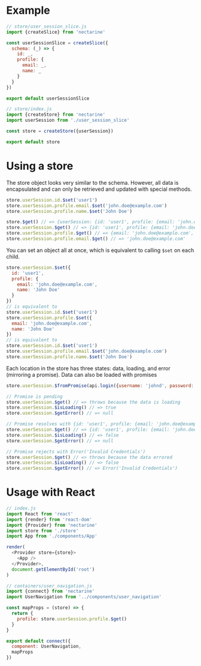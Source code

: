 # Example

```js
// store/user_session_slice.js
import {createSlice} from 'nectarine'

const userSessionSlice = createSlice({
  schema: (_) => {
    id: _,
    profile: {
      email: _,
      name: _
    }
  }
})

export default userSessionSlice
```

```js
// store/index.js
import {createStore} from 'nectarine'
import userSession from './user_session_slice'

const store = createStore({userSession})

export default store
```

# Using a store

The store object looks very similar to the schema.
However, all data is encapsulated and can only be retrieved and updated with special methods.

```js
store.userSession.id.$set('user1')
store.userSession.profile.email.$set('john.doe@example.com')
store.userSession.profile.name.$set('John Doe')

store.$get() // => {userSession: {id: 'user1', profile: {email: 'john.doe@example.com', name: 'John Doe'}}}
store.userSession.$get() // => {id: 'user1', profile: {email: 'john.doe@example.com', name: 'John Doe'}}
store.userSession.profile.$get() // => {email: 'john.doe@example.com', name: 'John Doe'}
store.userSession.profile.email.$get() // => 'john.doe@example.com'
```

You can set an object all at once, which is equivalent to calling `$set` on each child.

```js
store.userSession.$set({
  id: 'user1',
  profile: {
    email: 'john.doe@example.com',
    name: 'John Doe'
  }
})
// is equivalent to
store.userSession.id.$set('user1')
store.userSession.profile.$set({
  email: 'john.doe@example.com',
  name: 'John Doe'
})
// is equivalent to
store.userSession.id.$set('user1')
store.userSession.profile.email.$set('john.doe@example.com')
store.userSession.profile.name.$set('John Doe')
```

Each location in the store has three states: data, loading, and error (mirroring a promise).
Data can also be loaded with promises

```js
store.userSession.$fromPromise(api.login({username: 'johnd', password: '123456'}))

// Promise is pending
store.userSession.$get() // => throws because the data is loading
store.userSession.$isLoading() // => true
store.userSession.$getError() // => null

// Promise resolves with {id: 'user1', profile: {email: 'john.doe@example.com', name: 'John Doe'}}
store.userSession.$get() // => {id: 'user1', profile: {email: 'john.doe@example.com', name: 'John Doe'}}
store.userSession.$isLoading() // => false
store.userSession.$getError() // => null

// Promise rejects with Error('Invalid Credentials')
store.userSession.$get() // => throws because the data errored
store.userSession.$isLoading() // => false
store.userSession.$getError() // => Error('Invalid Credentials')
```

# Usage with React

```js
// index.js
import React from 'react'
import {render} from 'react-dom'
import {Provider} from 'nectarine'
import store from './store'
import App from './components/App'

render(
  <Provider store={store}>
    <App />
  </Provider>,
  document.getElementById('root')
)
```

```js
// containers/user_navigation.js
import {connect} from 'nectarine'
import UserNavigation from '../components/user_navigation'

const mapProps = (store) => {
  return {
    profile: store.userSession.profile.$get()
  }
}

export default connect({
  component: UserNavigation,
  mapProps
})
```
